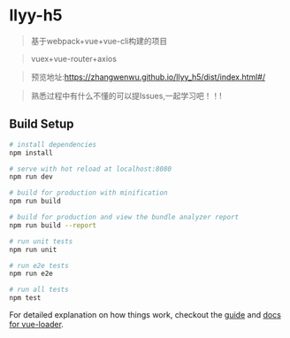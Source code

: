 # llyy-h5

> 基于webpack+vue+vue-cli构建的项目

> vuex+vue-router+axios

> 预览地址:https://zhangwenwu.github.io/llyy_h5/dist/index.html#/

> 熟悉过程中有什么不懂的可以提Issues,一起学习吧！！!

## Build Setup

``` bash
# install dependencies
npm install

# serve with hot reload at localhost:8080
npm run dev

# build for production with minification
npm run build

# build for production and view the bundle analyzer report
npm run build --report

# run unit tests
npm run unit

# run e2e tests
npm run e2e

# run all tests
npm test
```

For detailed explanation on how things work, checkout the [guide](http://vuejs-templates.github.io/webpack/) and [docs for vue-loader](http://vuejs.github.io/vue-loader).
